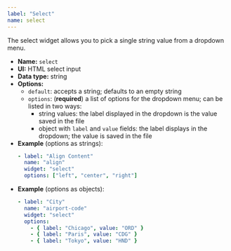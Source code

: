 ```yaml
---
label: "Select"
name: select
---
```


The select widget allows you to pick a single string value from a dropdown menu.

- **Name:** `select`
- **UI:** HTML select input
- **Data type:** string
- **Options:**
  - `default`: accepts a string; defaults to an empty string
  - `options`: (**required**) a list of options for the dropdown menu; can be listed in two ways:
      - string values: the label displayed in the dropdown is the value saved in the file
      - object with `label` and `value` fields: the label displays in the dropdown; the value is saved in the file
- **Example** (options as strings):
    ```yaml
    - label: "Align Content"
      name: "align"
      widget: "select"
      options: ["left", "center", "right"]
    ```
- **Example** (options as objects):
    ```yaml
    - label: "City"
      name: "airport-code"
      widget: "select"
      options:
        - { label: "Chicago", value: "ORD" }
        - { label: "Paris", value: "CDG" }
        - { label: "Tokyo", value: "HND" }
    ```

